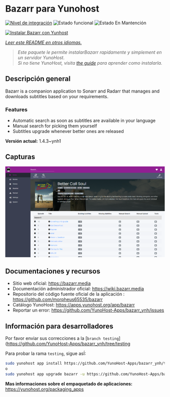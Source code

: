 <!--
Este archivo README esta generado automaticamente<https://github.com/YunoHost/apps/tree/master/tools/readme_generator>
No se debe editar a mano.
-->

# Bazarr para Yunohost

[![Nivel de integración](https://dash.yunohost.org/integration/bazarr.svg)](https://dash.yunohost.org/appci/app/bazarr) ![Estado funcional](https://ci-apps.yunohost.org/ci/badges/bazarr.status.svg) ![Estado En Mantención](https://ci-apps.yunohost.org/ci/badges/bazarr.maintain.svg)

[![Instalar Bazarr con Yunhost](https://install-app.yunohost.org/install-with-yunohost.svg)](https://install-app.yunohost.org/?app=bazarr)

*[Leer este README en otros idiomas.](./ALL_README.md)*

> *Este paquete le permite instalarBazarr rapidamente y simplement en un servidor YunoHost.*  
> *Si no tiene YunoHost, visita [the guide](https://yunohost.org/install) para aprender como instalarla.*

## Descripción general

Bazarr is a companion application to Sonarr and Radarr that manages and downloads subtitles based on your requirements.

### Features

- Automatic search as soon as subtitles are available in your language
- Manual search for picking them yourself
- Subtitles upgrade whenever better ones are released


**Versión actual:** 1.4.3~ynh1

## Capturas

![Captura de Bazarr](./doc/screenshots/bazarr.png)

## Documentaciones y recursos

- Sitio web oficial: <https://bazarr.media>
- Documentación administrador oficial: <https://wiki.bazarr.media>
- Repositorio del código fuente oficial de la aplicación : <https://github.com/morpheus65535/bazarr>
- Catálogo YunoHost: <https://apps.yunohost.org/app/bazarr>
- Reportar un error: <https://github.com/YunoHost-Apps/bazarr_ynh/issues>

## Información para desarrolladores

Por favor enviar sus correcciones a la [`branch testing`](https://github.com/YunoHost-Apps/bazarr_ynh/tree/testing

Para probar la rama `testing`, sigue asÍ:

```bash
sudo yunohost app install https://github.com/YunoHost-Apps/bazarr_ynh/tree/testing --debug
o
sudo yunohost app upgrade bazarr -u https://github.com/YunoHost-Apps/bazarr_ynh/tree/testing --debug
```

**Mas informaciones sobre el empaquetado de aplicaciones:** <https://yunohost.org/packaging_apps>

